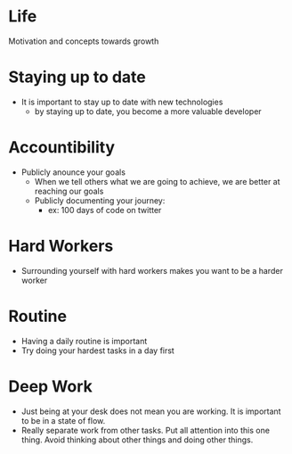 # Life

Motivation and concepts towards growth

# Staying up to date

- It is important to stay up to date with new technologies
  - by staying up to date, you become a more valuable developer

# Accountibility

- Publicly anounce your goals
  - When we tell others what we are going to achieve, we are better at reaching our goals
  - Publicly documenting your journey:
    - ex: 100 days of code on twitter

# Hard Workers

- Surrounding yourself with hard workers makes you want to be a harder worker

# Routine

- Having a daily routine is important
- Try doing your hardest tasks in a day first

# Deep Work

- Just being at your desk does not mean you are working. It is important to be in a state of flow.
- Really separate work from other tasks. Put all attention into this one thing. Avoid thinking about other things and doing other things.
